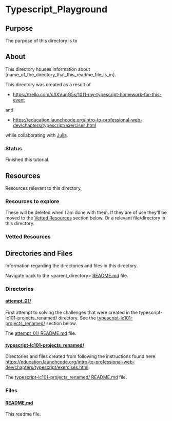 # Typescript_Playground

## Purpose

The purpose of this directory is to <!-- [...]. -->

## About

This directory houses information about [name_of_the_directory_that_this_readme_file_is_in].

<!-- [Some information about this directory.] -->

This directory was created as a result of

- https://trello.com/c/lXVunG5s/1011-my-typescript-homework-for-this-event

and

- https://education.launchcode.org/intro-to-professional-web-dev/chapters/typescript/exercises.html

while collaborating with [Julia](https://trello.com/c/mD2AFgUJ/948-julia-zolotarev-master-card).

### Status

Finished this tutorial.

## Resources

Resources relevant to this directory.

### Resources to explore

These will be deleted when I am done with them. If they are of use they'll be moved to the [Vetted Resources](#vetted-resources) section below. Or a relevant file/directory in this directory.

<!-- - first resource

- second resource -->

### Vetted Resources

## Directories and Files

Information regarding the directories and files in this directory.

<!-- Navigate back to the [parent_readme_file/ README.md](../README.md) -->

Navigate back to the <parent_directory> [README.md](../README.md) file.

### Directories

#### [attempt_01/](./attempt_01/)

First attempt to solving the challenges that were created in the typescript-lc101-projects_renamed/ directory. See the [typescript-lc101-projects_renamed/](#typescript-lc101-projects_renamed) section below.

The [attempt_01/ README.md](./attempt_01/README.md) file.

#### [typescript-lc101-projects_renamed/](./typescript-lc101-projects_renamed/)

Directories and files created from following the instructions found here: https://education.launchcode.org/intro-to-professional-web-dev/chapters/typescript/exercises.html

The [typescript-lc101-projects_renamed/ README.md](./typescript-lc101-projects_renamed/README.md) file.

### Files

<!-- #### [name_of_other_file_in_here.extension]()

[About_this_file.]

[More_info_about_this_file.] -->

#### [README.md](./README.md)

This readme file.
